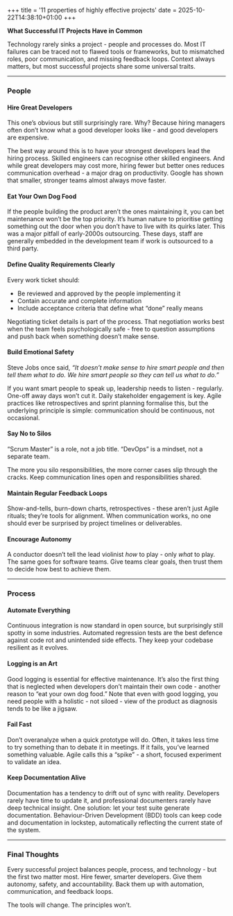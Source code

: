 +++
title = '11 properties of highly effective projects'
date = 2025-10-22T14:38:10+01:00
+++

**What Successful IT Projects Have in Common**

Technology rarely sinks a project - people and processes do. 
Most IT failures can be traced not to flawed tools or frameworks, but to mismatched roles, poor communication, and missing feedback loops. 
Context always matters, but most successful projects share some universal traits.

---

### **People**

#### **Hire Great Developers**
This one’s obvious but still surprisingly rare. Why? Because hiring managers often don’t know what a good developer looks like - and good developers are expensive.

The best way around this is to have your strongest developers lead the hiring process. Skilled engineers can recognise other skilled engineers. 
And while great developers may cost more, hiring fewer but better ones reduces communication overhead - a major drag on productivity. Google has shown that smaller, stronger teams almost always move faster.

#### **Eat Your Own Dog Food**
If the people building the product aren’t the ones maintaining it, you can bet maintenance won’t be the top priority.
It’s human nature to prioritise getting something out the door when you don’t have to live with its quirks later. 
This was a major pitfall of early-2000s outsourcing. 
These days, staff are generally embedded in the development team if work is outsourced to a third party. 

#### **Define Quality Requirements Clearly**
Every work ticket should:
- Be reviewed and approved by the people implementing it  
- Contain accurate and complete information  
- Include acceptance criteria that define what “done” really means  

Negotiating ticket details is part of the process. That negotiation works best when the team feels psychologically safe - free to question assumptions and push back when something doesn’t make sense.

#### **Build Emotional Safety**
Steve Jobs once said, *“It doesn’t make sense to hire smart people and then tell them what to do. We hire smart people so they can tell us what to do.”*  

If you want smart people to speak up, leadership needs to listen - regularly. 
One-off away days won’t cut it. 
Daily stakeholder engagement is key. 
Agile practices like retrospectives and sprint planning formalise this, but the underlying principle is simple: communication should be continuous, not occasional.

#### **Say No to Silos**
“Scrum Master” is a role, not a job title. “DevOps” is a mindset, not a separate team.  

The more you silo responsibilities, the more corner cases slip through the cracks. Keep communication lines open and responsibilities shared.

#### **Maintain Regular Feedback Loops**
Show-and-tells, burn-down charts, retrospectives - these aren’t just Agile rituals; 
they’re tools for alignment. 
When communication works, no one should ever be surprised by project timelines or deliverables.

#### **Encourage Autonomy**
A conductor doesn’t tell the lead violinist *how* to play - only *what* to play. 
The same goes for software teams. Give teams clear goals, then trust them to decide how best to achieve them.

---

### **Process**

#### **Automate Everything**
Continuous integration is now standard in open source, but surprisingly still spotty in some industries. 
Automated regression tests are the best defence against code rot and unintended side effects. 
They keep your codebase resilient as it evolves.

#### **Logging is an Art**
Good logging is essential for effective maintenance. 
It’s also the first thing that is neglected when developers don’t maintain their own code - another reason to “eat your own dog food.” 
Note that even with good logging, you need people with a holistic - not siloed - view of the product as diagnosis tends to be like a jigsaw.

#### **Fail Fast**
Don’t overanalyze when a quick prototype will do. 
Often, it takes less time to try something than to debate it in meetings. 
If it fails, you’ve learned something valuable. 
Agile calls this a “spike” - a short, focused experiment to validate an idea.

#### **Keep Documentation Alive**
Documentation has a tendency to drift out of sync with reality. 
Developers rarely have time to update it, and professional documenters rarely have deep technical insight. 
One solution: let your test suite generate documentation. 
Behaviour-Driven Development (BDD) tools can keep code and documentation in lockstep, automatically reflecting the current state of the system.

---

### **Final Thoughts**

Every successful project balances people, process, and technology - but the first two matter most. 
Hire fewer, smarter developers. 
Give them autonomy, safety, and accountability. Back them up with automation, communication, and feedback loops.  

The tools will change. The principles won’t.

